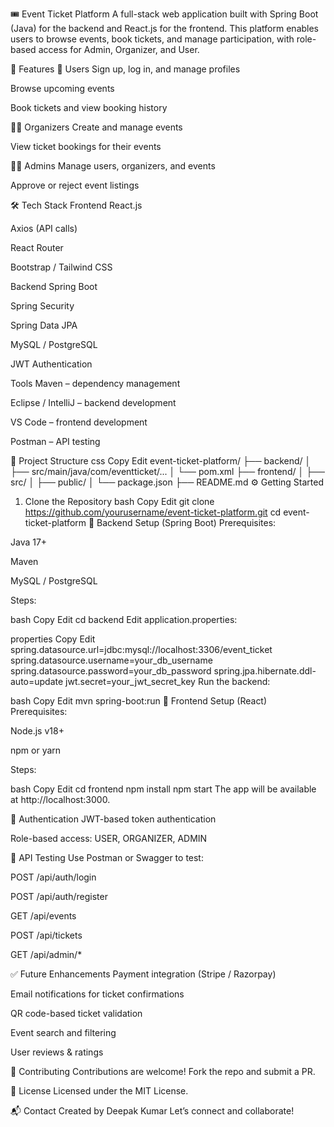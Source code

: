 🎟️ Event Ticket Platform
A full-stack web application built with Spring Boot (Java) for the backend and React.js for the frontend. This platform enables users to browse events, book tickets, and manage participation, with role-based access for Admin, Organizer, and User.

🚀 Features
👥 Users
Sign up, log in, and manage profiles

Browse upcoming events

Book tickets and view booking history

🧑‍💼 Organizers
Create and manage events

View ticket bookings for their events

👨‍💻 Admins
Manage users, organizers, and events

Approve or reject event listings

🛠️ Tech Stack
Frontend
React.js

Axios (API calls)

React Router

Bootstrap / Tailwind CSS

Backend
Spring Boot

Spring Security

Spring Data JPA

MySQL / PostgreSQL

JWT Authentication

Tools
Maven – dependency management

Eclipse / IntelliJ – backend development

VS Code – frontend development

Postman – API testing

📂 Project Structure
css
Copy
Edit
event-ticket-platform/
├── backend/
│   ├── src/main/java/com/eventticket/...
│   └── pom.xml
├── frontend/
│   ├── src/
│   ├── public/
│   └── package.json
├── README.md
⚙️ Getting Started
1. Clone the Repository
bash
Copy
Edit
git clone https://github.com/yourusername/event-ticket-platform.git
cd event-ticket-platform
🧩 Backend Setup (Spring Boot)
Prerequisites:

Java 17+

Maven

MySQL / PostgreSQL

Steps:

bash
Copy
Edit
cd backend
Edit application.properties:

properties
Copy
Edit
spring.datasource.url=jdbc:mysql://localhost:3306/event_ticket
spring.datasource.username=your_db_username
spring.datasource.password=your_db_password
spring.jpa.hibernate.ddl-auto=update
jwt.secret=your_jwt_secret_key
Run the backend:

bash
Copy
Edit
mvn spring-boot:run
🎨 Frontend Setup (React)
Prerequisites:

Node.js v18+

npm or yarn

Steps:

bash
Copy
Edit
cd frontend
npm install
npm start
The app will be available at http://localhost:3000.

🔐 Authentication
JWT-based token authentication

Role-based access: USER, ORGANIZER, ADMIN

🧪 API Testing
Use Postman or Swagger to test:

POST /api/auth/login

POST /api/auth/register

GET /api/events

POST /api/tickets

GET /api/admin/*

✅ Future Enhancements
Payment integration (Stripe / Razorpay)

Email notifications for ticket confirmations

QR code-based ticket validation

Event search and filtering

User reviews & ratings

🤝 Contributing
Contributions are welcome! Fork the repo and submit a PR.

📄 License
Licensed under the MIT License.

📬 Contact
Created by Deepak Kumar
Let’s connect and collaborate!